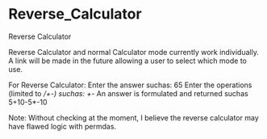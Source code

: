 # Reverse_Calculator
Reverse Calculator

Reverse Calculator and normal Calculator mode currently work individually.
A link will be made in the future allowing a user to select which mode to use.

For Reverse Calculator: 
Enter the answer suchas: 65
Enter the operations (limited to */+-) suchas: +-*
An answer is formulated and returned suchas 5+10-5*-10

Note:
Without checking at the moment, I believe the reverse calculator may have flawed logic with permdas. 

